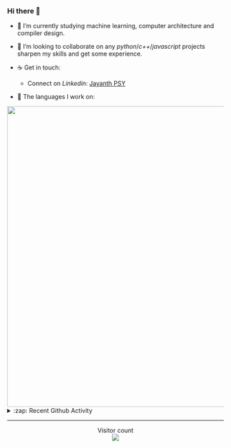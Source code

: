 ### Hi there 👋

- 🌱 I’m currently studying machine learning, computer architecture and compiler design.

- 👯 I’m looking to collaborate on any *python*/*c++*/*javascript* projects sharpen my skills and get some experience.

- ☕ Get in touch:
  +  Connect on *Linkedin*: [Jayanth PSY](https://www.linkedin.com/in/jayanth-p-b3924812a/)

<!--- ⚡ Fun fact: *Python* is older than *C++* and *Java*. -->

- :memo: The languages I work on: 

<img src="https://wakatime.com/share/@j_tesla/bdf4246a-6e44-4441-87e6-ea13fc96a824.png" width="700"/>

<details>
  <summary>:zap: Recent Github Activity</summary>
  
<!--START_SECTION:activity-->
1. 🎉 Merged PR [#81](https://github.com/j-tesla/blog-list-frontend/pull/81) in [j-tesla/blog-list-frontend](https://github.com/j-tesla/blog-list-frontend)
2. 🎉 Merged PR [#68](https://github.com/j-tesla/blog-list/pull/68) in [j-tesla/blog-list](https://github.com/j-tesla/blog-list)
3. 🎉 Merged PR [#66](https://github.com/j-tesla/blog-list/pull/66) in [j-tesla/blog-list](https://github.com/j-tesla/blog-list)
4. 🎉 Merged PR [#83](https://github.com/j-tesla/blog-list-frontend/pull/83) in [j-tesla/blog-list-frontend](https://github.com/j-tesla/blog-list-frontend)
5. 🎉 Merged PR [#67](https://github.com/j-tesla/blog-list/pull/67) in [j-tesla/blog-list](https://github.com/j-tesla/blog-list)
<!--END_SECTION:activity-->

</details>

-----

<p align="center"> 
  Visitor count<br>
  <img src="https://profile-counter.glitch.me/j-tesla/count.svg" />
</p>












<!--
**j-tesla/j-tesla** is a ✨ _special_ ✨ repository because its `README.md` (this file) appears on your GitHub profile.

Here are some ideas to get you started:

- 🔭 I’m currently working on ...
- 🌱 I’m currently learning ...
- 👯 I’m looking to collaborate on ...
- 🤔 I’m looking for help with ...
- 💬 Ask me about ...
- 📫 How to reach me: ...
- 😄 Pronouns: ...
- ⚡ Fun fact: ...
-->

